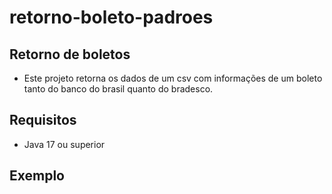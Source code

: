 # retorno-boleto-padroes

## Retorno de boletos
- Este projeto retorna os dados de um csv com informações de um boleto tanto do banco do brasil quanto do bradesco.

## Requisitos
- Java 17 ou superior

## Exemplo

